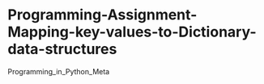 # Programming-Assignment-Mapping-key-values-to-Dictionary-data-structures
Programming_in_Python_Meta
